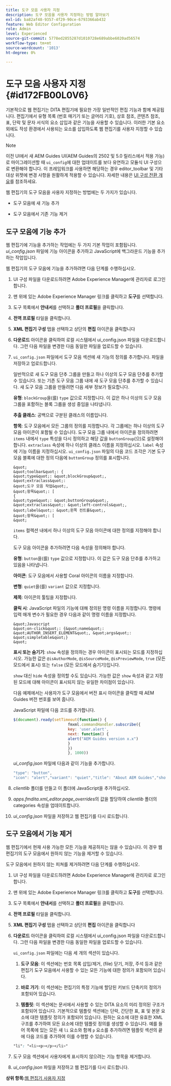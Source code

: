 ```yaml
---
title: 도구 모음 사용자 지정
description: 도구 모음을 사용자 지정하는 방법 알아보기
exl-id: ba82af48-9357-4f29-90ce-6793366ab432
feature: Web Editor Configuration
role: Admin
level: Experienced
source-git-commit: 5778ed2855287d1010728e689abbe6020ad56574
workflow-type: tm+mt
source-wordcount: '1013'
ht-degree: 0%

---
```


# 도구 모음 사용자 지정 {#id172FB00L0V6}

기본적으로 웹 편집기는 DITA 편집기에 필요한 가장 일반적인 편집 기능과 함께 제공됩니다. 편집기에서 유형 목록 \(번호 매기기 또는 글머리 기호\), 상호 참조, 콘텐츠 참조, 표, 단락 및 문자 서식의 요소 삽입과 같은 기능을 사용할 수 있습니다. 이러한 기본 요소 외에도 작성 환경에서 사용되는 요소를 삽입하도록 웹 편집기를 사용자 지정할 수 있습니다.

>[!NOTE]
>
> 이전 UI에서 새 AEM Guides UI(AEM Guides의 2502 및 5.0 릴리스에서 적용 가능)로 마이그레이션할 때 `ui_config`에 대한 업데이트를 보다 유연하고 모듈식 UI 구성으로 변환해야 합니다. 이 프레임워크를 사용하면 해당하는 경우 editor_toolbar 및 기타 대상 위젯에 변경 사항을 원활하게 적용할 수 있습니다. 자세한 내용은 [UI 구성 전환 개요](https://experienceleague.adobe.com/en/docs/experience-manager-guides-learn/videos/advanced-user-guide/conver-ui-config)를 참조하세요.

웹 편집기의 도구 모음을 사용자 지정하는 방법에는 두 가지가 있습니다.

- 도구 모음에 새 기능 추가

- 도구 모음에서 기존 기능 제거


## 도구 모음에 기능 추가

웹 편집기에 기능을 추가하는 작업에는 두 가지 기본 작업이 포함됩니다. *ui\_config.json* 파일에 기능 아이콘을 추가하고 JavaScript에 백그라운드 기능을 추가하는 작업입니다.

웹 편집기의 도구 모음에 기능을 추가하려면 다음 단계를 수행하십시오.

1. UI 구성 파일을 다운로드하려면 Adobe Experience Manager에 관리자로 로그인합니다.

1. 맨 위에 있는 Adobe Experience Manager 링크를 클릭하고 **도구**&#x200B;를 선택합니다.
1. 도구 목록에서 **안내서**&#x200B;를 선택하고 **폴더 프로필**&#x200B;을 클릭합니다.
1. **전역 프로필** 타일을 클릭합니다.
1. **XML 편집기 구성** 탭을 선택하고 상단의 **편집** 아이콘을 클릭합니다
1. **다운로드** 아이콘을 클릭하여 로컬 시스템에서 ui\_config.json 파일을 다운로드합니다. 그런 다음 파일을 변경한 다음 동일한 파일을 업로드할 수 있습니다.
1. `ui_config.json` 파일에서 도구 모음 섹션에 새 기능의 정의를 추가합니다. 파일을 저장하고 업로드합니다.

   일반적으로 새 도구 모음 단추 그룹을 만들고 하나 이상의 도구 모음 단추를 추가할 수 있습니다. 또는 기존 도구 모음 그룹 내에 새 도구 모음 단추를 추가할 수 있습니다. 새 도구 모음 그룹을 만들려면 다음 세부 정보가 필요합니다.

   **유형**:   `blockGroup`을(를) `type` 값으로 지정합니다. 이 값은 하나 이상의 도구 모음 그룹을 포함하는 블록 그룹을 생성 중임을 나타냅니다.

   **추출 클래스**:   공백으로 구분된 클래스의 이름입니다.

   **항목**:   도구 모음에서 모든 그룹의 정의를 지정합니다. 각 그룹에는 하나 이상의 도구 모음 아이콘이 포함될 수 있습니다. 도구 모음 그룹 내에서 아이콘을 정의하려면 `items` 내에서 `type` 특성을 다시 정의하고 해당 값을 `buttonGroup`(으)로 설정해야 합니다. `extraclass` 속성에 하나 이상의 클래스 이름을 지정하십시오. `label` 속성에 기능 이름을 지정하십시오. `ui_config.json` 파일의 다음 코드 조각은 기본 도구 모음 블록에 대한 정의 다음에 `buttonGroup` 정의를 표시합니다.

       &quot;
       &quot;toolbar&quot;: {
       &quot;type&quot;: &quot;blockGroup&quot;,
       &quot;extraclass&quot;:
       &quot;도구 모음 작업&quot;,
       &quot;항목&quot;: [
       {
       &quot;type&quot;: &quot;buttonGroup&quot;,
       &quot;extraclass&quot;: &quot;left-controls&quot;,
       &quot;label&quot;: &quot;왼쪽 컨트롤&quot;,
       &quot;항목&quot;: [
       &quot;
   
   `items` 컬렉션 내에서 하나 이상의 도구 모음 아이콘에 대한 정의를 지정해야 합니다.

   도구 모음 아이콘을 추가하려면 다음 속성을 정의해야 합니다.

   **유형**:   `button`을(를) `type` 값으로 지정합니다. 이 값은 도구 모음 단추를 추가하고 있음을 나타냅니다.

   **아이콘**:   도구 모음에서 사용할 Coral 아이콘의 이름을 지정합니다.

   **변형**:   `quiet`을(를) `variant` 값으로 지정합니다.

   **제목**:   아이콘의 툴팁을 지정합니다.

   **클릭 시**:   JavaScript 파일의 기능에 대해 정의된 명령 이름을 지정합니다. 명령에 입력 매개 변수가 필요한 경우 다음과 같이 명령 이름을 지정합니다.

       &quot;Javascript
       &quot;on-click&quot;: {&quot;name&quot;: &quot;AUTHOR_INSERT_ELEMENT&quot;, &quot;args&quot;: &quot;simpletable&quot;}
       &quot;
   
   **표시 또는 숨기기**:   `show` 속성을 정의하는 경우 아이콘이 표시되는 모드를 지정하십시오. 가능한 값은 `@isAuthorMode`, `@isSourceMode`, `@isPreviewMode`, `true` \(모든 모드에서 표시\) 또는 `false` \(모든 모드에서 숨기기\)입니다.

   `show` 대신 `hide` 속성을 정의할 수도 있습니다. 가능한 값은 `show` 속성과 같고 지정된 모드에 대해 아이콘이 표시되지 않는 유일한 차이점이 있습니다.

   다음 예제에서는 사용자가 도구 모음에서 버전 표시 아이콘을 클릭할 때 AEM Guides 버전 번호를 보여 줍니다.

   JavaScript 파일에 다음 코드를 추가합니다.

   ```Javascript
   $(document).ready(setTimeout(function() {
                           fmxml.commandHandler.subscribe({
                           key: 'user.alert',
                           next: function() {
                           alert("AEM Guides version x.x")
                           }
                           })
                           }, 1000))
   ```

   *ui\_config.json* 파일에 다음과 같이 기능을 추가합니다.

   ```Javascript
   "type": "button",
   "icon": "alert","variant": "quiet","title": "About AEM Guides","show": "true","on-click": "user.alert"
   ```

1. *clientlib* 폴더를 만들고 이 폴더에 JavaScript을 추가하십시오.

1. *apps.fmdita.xml\_editor.page\_overrides*&#x200B;의 값을 할당하여 *clientlib* 폴더의 categories 속성을 업데이트합니다.

1. *ui\_config.json* 파일을 저장하고 웹 편집기를 다시 로드합니다.


## 도구 모음에서 기능 제거

웹 편집기에서 현재 사용 가능한 모든 기능을 제공하지는 않을 수 있습니다. 이 경우 웹 편집기의 도구 모음에서 원하지 않는 기능을 제거할 수 있습니다.

도구 모음에서 원하지 않는 피쳐를 제거하려면 다음 단계를 수행하십시오.

1. UI 구성 파일을 다운로드하려면 Adobe Experience Manager에 관리자로 로그인합니다.

1. 맨 위에 있는 Adobe Experience Manager 링크를 클릭하고 **도구**&#x200B;를 선택합니다.
1. 도구 목록에서 **안내서**&#x200B;를 선택하고 **폴더 프로필**&#x200B;을 클릭합니다.
1. **전역 프로필** 타일을 클릭합니다.
1. **XML 편집기 구성** 탭을 선택하고 상단의 **편집** 아이콘을 클릭합니다
1. **다운로드** 아이콘을 클릭하여 로컬 시스템에서 ui\_config.json 파일을 다운로드합니다. 그런 다음 파일을 변경한 다음 동일한 파일을 업로드할 수 있습니다.

   `ui_config.json` 파일에는 다음 세 개의 섹션이 있습니다.

   1. **도구 모음**:   이 섹션에는 번호 목록 삽입/제거, \(file\) 닫기, 저장, 주석 등과 같은 편집기 도구 모음에서 사용할 수 있는 모든 기능에 대한 정의가 포함되어 있습니다.

   1. **바로 가기**:   이 섹션에는 편집기의 특정 기능에 할당된 키보드 단축키의 정의가 포함되어 있습니다.

   1. **템플릿**:   이 섹션에는 문서에서 사용할 수 있는 DITA 요소의 미리 정의된 구조가 포함되어 있습니다. 기본적으로 템플릿 섹션에는 단락, 간단한 표, 표 및 본문 요소에 대한 템플릿 정의가 포함되어 있습니다. 원하는 요소에 대한 유효한 XML 구조를 추가하여 모든 요소에 대한 템플릿 정의를 생성할 수 있습니다. 예를 들어 목록에 있는 모든 새 `li` 요소와 함께 `p` 요소를 추가하려면 템플릿 섹션의 끝에 다음 코드를 추가하여 이를 수행할 수 있습니다.

   ```css
   "li": "<li><p></p></li>"
   ```

1. 도구 모음 섹션에서 사용자에게 표시하지 않으려는 기능 항목을 제거합니다.

1. *ui\_config.json* 파일을 저장하고 웹 편집기를 다시 로드합니다.


**상위 항목:**[&#x200B;웹 편집기 사용자 지정](conf-web-editor.md)
